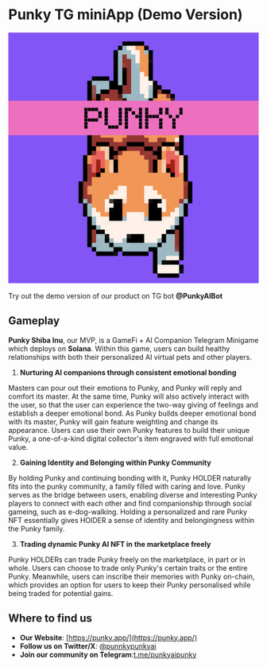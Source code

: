 # Punky TG miniApp (Demo Version)

![punky logo](assets/logo/punkyLogo.png)

Try out the demo version of our product on TG bot **@PunkyAIBot**

## Gameplay

**Punky Shiba Inu**, our MVP, is a GameFi + AI Companion Telegram Minigame which deploys on **Solana**. Within this game, users can build healthy relationships with both their personalized AI virtual pets and other players.

1. **Nurturing AI companions through consistent emotional bonding**

Masters can pour out their emotions to Punky, and Punky will reply and comfort its master. At the same time, Punky will also actively interact with the user, so that the user can experience the two-way giving of feelings and establish a deeper emotional bond. As Punky builds deeper emotional bond with its master, Punky will gain feature weighting and change its appearance. Users can use their own Punky features to build their unique Punky, a one-of-a-kind digital collector's item engraved with full emotional value.

2. **Gaining Identity and Belonging within Punky Community**

By holding Punky and continuing bonding with it, Punky HOLDER naturally fits into the punky community, a family filled with caring and love. Punky serves as the bridge between users, enabling diverse and interesting Punky players to connect with each other and find companionship through social gameing, such as e-dog-walking. Holding a personalized and rare Punky NFT essentially gives HOlDER a sense of identity and belongingness within the Punky family.

3. **Trading dynamic Punky AI NFT in the marketplace freely**

Punky HOLDERs can trade Punky freely on the marketplace, in part or in whole. Users can choose to trade only Punky's certain traits or the entire Punky. Meanwhile, users can inscribe their memories with Punky on-chain, which provides an option for users to keep their Punky personalised while being traded for potential gains.

## Where to find us

- **Our Website**: [https://punky.app/](https://punky.app/)
- **Follow us on Twitter/X**: [@punnkypunkyai](https://x.com/punkypunkyai)
- **Join our community on Telegram**:[t.me/punkyaipunky](t.me/punkyaipunky)
